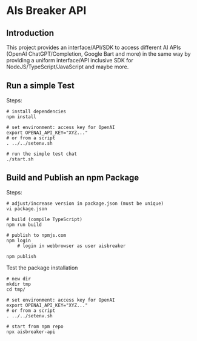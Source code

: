 # AIs Breaker API

## Introduction

This project provides an interface/API/SDK to access different AI APIs (OpenAI ChatGPT/Completion, Google Bart and more) in the same way by providing a uniform interface/API inclusive SDK for NodeJS/TypeScript/JavaScript and maybe more.


## Run a simple Test

Steps:

    # install dependencies
    npm install

    # set environment: access key for OpenAI
    export OPENAI_API_KEY="XYZ..."
    # or from a script
    . ../../setenv.sh

    # run the simple test chat
    ./start.sh


## Build and Publish an npm Package

Steps:

    # adjust/increase version in package.json (must be unique)
    vi package.json

    # build (compile TypeScript)
    npm run build

    # publish to npmjs.com
    npm login
        # login in webbrowser as user aisbreaker

    npm publish

Test the package installation

    # new dir
    mkdir tmp
    cd tmp/

    # set environment: access key for OpenAI
    export OPENAI_API_KEY="XYZ..."
    # or from a script
    . ../../setenv.sh

    # start from npm repo
    npx aisbreaker-api
